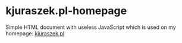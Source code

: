 # kjuraszek.pl-homepage
Simple HTML document with useless JavaScript which is used on my homepage: [kjuraszek.pl](https://kjuraszek.pl)
